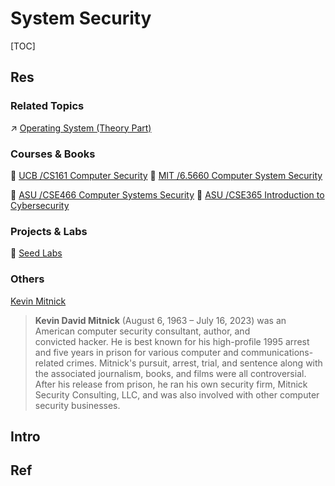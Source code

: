 # System Security

[TOC]



## Res
### Related Topics
↗ [Operating System (Theory Part)](../../🔑%20CS%20Core/🧬%20Computer%20System/Operating%20System%20(Theory%20Part)/Operating%20System%20(Theory%20Part).md)


### Courses & Books
🏫 [UCB /CS161 Computer Security](../../🏠%20Assets/Courses%20of%20Universities/UC%20Berkeley/CS161%20Computer%20Security/CS161%20Computer%20Security.md)
🏫 [MIT /6.5660 Computer System Security](../../🏠%20Assets/Courses%20of%20Universities/MIT/6.5660%20Computer%20System%20Security/6.5660%20Computer%20System%20Security.md)

🏫 [ASU /CSE466 Computer Systems Security](../../🏠%20Assets/Courses%20of%20Universities/ASU/CSE466%20Computer%20Systems%20Security.md)
🏫 [ASU /CSE365 Introduction to Cybersecurity](../../🏠%20Assets/Courses%20of%20Universities/ASU/CSE365%20Introduction%20to%20Cybersecurity.md)


### Projects & Labs
🧪 [Seed Labs](https://github.com/seed-labs)


### Others
[Kevin Mitnick](https://en.wikipedia.org/wiki/Kevin_Mitnick)

> **Kevin David Mitnick** (August 6, 1963 – July 16, 2023) was an American computer security consultant, author, and convicted hacker. He is best known for his high-profile 1995 arrest and five years in prison for various computer and communications-related crimes. Mitnick's pursuit, arrest, trial, and sentence along with the associated journalism, books, and films were all controversial. After his release from prison, he ran his own security firm, Mitnick Security Consulting, LLC, and was also involved with other computer security businesses.



## Intro


## Ref

